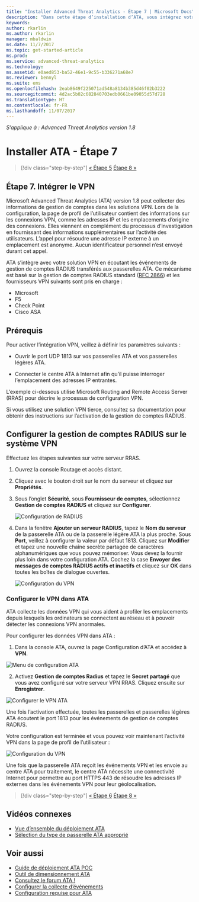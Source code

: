 ```yaml
---
title: "Installer Advanced Threat Analytics - Étape 7 | Microsoft Docs"
description: "Dans cette étape d’installation d’ATA, vous intégrez votre VPN."
keywords: 
author: rkarlin
ms.author: rkarlin
manager: mbaldwin
ms.date: 11/7/2017
ms.topic: get-started-article
ms.prod: 
ms.service: advanced-threat-analytics
ms.technology: 
ms.assetid: e0aed853-ba52-46e1-9c55-b336271a68e7
ms.reviewer: bennyl
ms.suite: ems
ms.openlocfilehash: 2eab8649f225071ad548a8134b385d46f02b3222
ms.sourcegitcommit: 4d2ac5b02c682840703edb0661be09055d57d728
ms.translationtype: HT
ms.contentlocale: fr-FR
ms.lasthandoff: 11/07/2017
---
```

*S’applique à : Advanced Threat Analytics version 1.8*



# <a name="install-ata---step-7"></a>Installer ATA - Étape 7

>[!div class="step-by-step"]
[« Étape 5](install-ata-step5.md)
[Étape 8 »](install-ata-step7.md)

## <a name="step-7-integrate-vpn"></a>Étape 7. Intégrer le VPN

Microsoft Advanced Threat Analytics (ATA) version 1.8 peut collecter des informations de gestion de comptes dans les solutions VPN. Lors de la configuration, la page de profil de l’utilisateur contient des informations sur les connexions VPN, comme les adresses IP et les emplacements d’origine des connexions. Elles viennent en complément du processus d’investigation en fournissant des informations supplémentaires sur l’activité des utilisateurs. L’appel pour résoudre une adresse IP externe à un emplacement est anonyme. Aucun identificateur personnel n’est envoyé durant cet appel.

ATA s’intègre avec votre solution VPN en écoutant les événements de gestion de comptes RADIUS transférés aux passerelles ATA. Ce mécanisme est basé sur la gestion de comptes RADIUS standard ([RFC 2866](https://tools.ietf.org/html/rfc2866)) et les fournisseurs VPN suivants sont pris en charge :

-   Microsoft
-   F5
-   Check Point
-   Cisco ASA

## <a name="prerequisites"></a>Prérequis

Pour activer l’intégration VPN, veillez à définir les paramètres suivants :

-   Ouvrir le port UDP 1813 sur vos passerelles ATA et vos passerelles légères ATA.

-   Connecter le centre ATA à Internet afin qu’il puisse interroger l’emplacement des adresses IP entrantes.

L’exemple ci-dessous utilise Microsoft Routing and Remote Access Server (RRAS) pour décrire le processus de configuration VPN.

Si vous utilisez une solution VPN tierce, consultez sa documentation pour obtenir des instructions sur l’activation de la gestion de comptes RADIUS.

## <a name="configure-radius-accounting-on-the-vpn-system"></a>Configurer la gestion de comptes RADIUS sur le système VPN

Effectuez les étapes suivantes sur votre serveur RRAS.
 
1.  Ouvrez la console Routage et accès distant.
2.  Cliquez avec le bouton droit sur le nom du serveur et cliquez sur **Propriétés**.
3.  Sous l’onglet **Sécurité**, sous **Fournisseur de comptes**, sélectionnez **Gestion de comptes RADIUS** et cliquez sur **Configurer**.

    ![Configuration de RADIUS](./media/radius-setup.png)

4.  Dans la fenêtre **Ajouter un serveur RADIUS**, tapez le **Nom du serveur** de la passerelle ATA ou de la passerelle légère ATA la plus proche. Sous **Port**, veillez à configurer la valeur par défaut 1813. Cliquez sur **Modifier** et tapez une nouvelle chaîne secrète partagée de caractères alphanumériques que vous pouvez mémoriser. Vous devez la fournir plus loin dans votre configuration ATA. Cochez la case **Envoyer des messages de comptes RADIUS actifs et inactifs** et cliquez sur **OK** dans toutes les boîtes de dialogue ouvertes.
 
     ![Configuration du VPN](./media/vpn-set-accounting.png)
     
### <a name="configure-vpn-in-ata"></a>Configurer le VPN dans ATA

ATA collecte les données VPN qui vous aident à profiler les emplacements depuis lesquels les ordinateurs se connectent au réseau et à pouvoir détecter les connexions VPN anormales.

Pour configurer les données VPN dans ATA :

1.  Dans la console ATA, ouvrez la page Configuration d’ATA et accédez à **VPN**.
 
  ![Menu de configuration ATA](./media/config-menu.png)

2.  Activez **Gestion de comptes Radius** et tapez le **Secret partagé** que vous avez configuré sur votre serveur VPN RRAS. Cliquez ensuite sur **Enregistrer**.
 

  ![Configurer le VPN ATA](./media/vpn.png)


Une fois l’activation effectuée, toutes les passerelles et passerelles légères ATA écoutent le port 1813 pour les événements de gestion de comptes RADIUS. 

Votre configuration est terminée et vous pouvez voir maintenant l’activité VPN dans la page de profil de l’utilisateur :
 
   ![Configuration du VPN](./media/vpn-user.png)

Une fois que la passerelle ATA reçoit les événements VPN et les envoie au centre ATA pour traitement, le centre ATA nécessite une connectivité Internet pour permettre au port HTTPS 443 de résoudre les adresses IP externes dans les événements VPN pour leur géolocalisation.





>[!div class="step-by-step"]
[« Étape 6](install-ata-step5.md)
[Étape 8 »](install-ata-step7.md)



## <a name="related-videos"></a>Vidéos connexes
- [Vue d’ensemble du déploiement ATA](https://channel9.msdn.com/Shows/Microsoft-Security/Overview-of-ATA-Deployment-in-10-Minutes)
- [Sélection du type de passerelle ATA approprié](https://channel9.msdn.com/Shows/Microsoft-Security/ATA-Deployment-Choose-the-Right-Gateway-Type)


## <a name="see-also"></a>Voir aussi
- [Guide de déploiement ATA POC](http://aka.ms/atapoc)
- [Outil de dimensionnement ATA](http://aka.ms/atasizingtool)
- [Consultez le forum ATA !](https://social.technet.microsoft.com/Forums/security/home?forum=mata)
- [Configurer la collecte d’événements](configure-event-collection.md)
- [Configuration requise pour ATA](ata-prerequisites.md)

